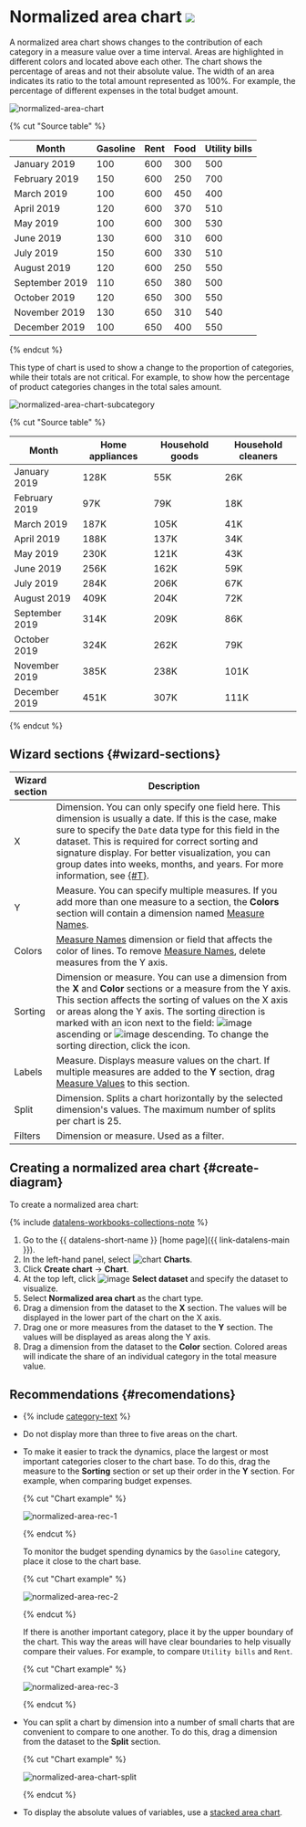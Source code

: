 # Normalized area chart ![](../../_assets/datalens/normalized-area.svg)

A normalized area chart shows changes to the contribution of each category in a measure value over a time interval. Areas are highlighted in different colors and located above each other. The chart shows the percentage of areas and not their absolute value. The width of an area indicates its ratio to the total amount represented as 100%. For example, the percentage of different expenses in the total budget amount.

![normalized-area-chart](../../_assets/datalens/visualization-ref/normalized-area-chart/normalized-area-chart.png)

{% cut "Source table" %}

| Month | Gasoline | Rent | Food | Utility bills |
----- | ---------| ---------- | ---------- | ----------
| January 2019 | 100 | 600 | 300 | 500 |
| February 2019 | 150 | 600 | 250 | 700 |
| March 2019 | 100 | 600 | 450 | 400 |
| April 2019 | 120 | 600 | 370 | 510 |
| May 2019 | 100 | 600 | 300 | 530 |
| June 2019 | 130 | 600 | 310 | 600 |
| July 2019 | 150 | 600 | 330 | 510 |
| August 2019 | 120 | 600 | 250 | 550 |
| September 2019 | 110 | 650 | 380 | 500 |
| October 2019 | 120 | 650 | 300 | 550 |
| November 2019 | 130 | 650 | 310 | 540 |
| December 2019 | 100 | 650 | 400 | 550 |

{% endcut %}

This type of chart is used to show a change to the proportion of categories, while their totals are not critical. For example, to show how the percentage of product categories changes in the total sales amount.

![normalized-area-chart-subcategory](../../_assets/datalens/visualization-ref/normalized-area-chart/normalized-area-chart-subcategory.png)

{% cut "Source table" %}

| Month | Home appliances | Household goods | Household cleaners |
----- | ---------| ---------- | ----------
| January 2019 | 128K | 55K | 26K |
| February 2019 | 97K | 79K | 18K |
| March 2019 | 187K | 105K | 41K |
| April 2019 | 188K | 137K | 34K |
| May 2019 | 230K | 121K | 43K |
| June 2019 | 256K | 162K | 59K |
| July 2019 | 284K | 206K | 67K |
| August 2019 | 409K | 204K | 72K |
| September 2019 | 314K | 209K | 86K |
| October 2019 | 324K | 262K | 79K |
| November 2019 | 385K | 238K | 101K |
| December 2019 | 451K | 307K | 111K |

{% endcut %}

## Wizard sections {#wizard-sections}

| Wizard<br/> section | Description |
----- | ----
| X | Dimension. You can only specify one field here. This dimension is usually a date. If this is the case, make sure to specify the `Date` data type for this field in the dataset. This is required for correct sorting and signature display. For better visualization, you can group dates into weeks, months, and years. For more information, see [{#T}](../concepts/chart/settings.md#field-settings). |
| Y | Measure. You can specify multiple measures. If you add more than one measure to a section, the **Colors** section will contain a dimension named [Measure Names](../concepts/chart/measure-values.md). |
| Colors | [Measure Names](../concepts/chart/measure-values.md) dimension or field that affects the color of lines. To remove [Measure Names](../concepts/chart/measure-values.md), delete measures from the Y axis. |
| Sorting | Dimension or measure. You can use a dimension from the **X** and **Color** sections or a measure from the Y axis. This section affects the sorting of values on the X axis or areas along the Y axis. The sorting direction is marked with an icon next to the field: ![image](../../_assets/console-icons/bars-ascending-align-left.svg) ascending or ![image](../../_assets/console-icons/bars-descending-align-left.svg) descending. To change the sorting direction, click the icon. |
| Labels | Measure. Displays measure values on the chart. If multiple measures are added to the **Y** section, drag [Measure Values](../concepts/chart/measure-values.md) to this section. |
| Split | Dimension. Splits a chart horizontally by the selected dimension's values. The maximum number of splits per chart is 25. |
| Filters | Dimension or measure. Used as a filter. |

## Creating a normalized area chart {#create-diagram}

To create a normalized area chart:


{% include [datalens-workbooks-collections-note](../../_includes/datalens/operations/datalens-workbooks-collections-note-step4.md) %}


1. Go to the {{ datalens-short-name }} [home page]({{ link-datalens-main }}).
1. In the left-hand panel, select ![chart](../../_assets/console-icons/chart-column.svg) **Charts**.
1. Click **Create chart** → **Chart**.
1. At the top left, click ![image](../../_assets/console-icons/circles-intersection.svg) **Select dataset** and specify the dataset to visualize.
1. Select **Normalized area chart** as the chart type.
1. Drag a dimension from the dataset to the **X** section. The values will be displayed in the lower part of the chart on the X axis.
1. Drag one or more measures from the dataset to the **Y** section. The values will be displayed as areas along the Y axis.
1. Drag a dimension from the dataset to the **Color** section. Colored areas will indicate the share of an individual category in the total measure value.

## Recommendations {#recomendations}

* {% include [category-text](../../_includes/datalens/datalens-category-text.md) %}
* Do not display more than three to five areas on the chart.
* To make it easier to track the dynamics, place the largest or most important categories closer to the chart base. To do this, drag the measure to the **Sorting** section or set up their order in the **Y** section. For example, when comparing budget expenses.

   {% cut "Chart example" %}

   ![normalized-area-rec-1](../../_assets/datalens/visualization-ref/normalized-area-chart/normalized-area-rec-1.png)

   {% endcut %}

   To monitor the budget spending dynamics by the `Gasoline` category, place it close to the chart base.

   {% cut "Chart example" %}

   ![normalized-area-rec-2](../../_assets/datalens/visualization-ref/normalized-area-chart/normalized-area-rec-2.png)

   {% endcut %}

   If there is another important category, place it by the upper boundary of the chart. This way the areas will have clear boundaries to help visually compare their values. For example, to compare `Utility bills` and `Rent`.

   {% cut "Chart example" %}

   ![normalized-area-rec-3](../../_assets/datalens/visualization-ref/normalized-area-chart/normalized-area-rec-3.png)

   {% endcut %}

* You can split a chart by dimension into a number of small charts that are convenient to compare to one another. To do this, drag a dimension from the dataset to the **Split** section.

   {% cut "Chart example" %}

   ![normalized-area-chart-split](../../_assets/datalens/visualization-ref/normalized-area-chart/normalized-area-chart-split.png)

   {% endcut %}

* To display the absolute values of variables, use a [stacked area chart](area-chart.md).

